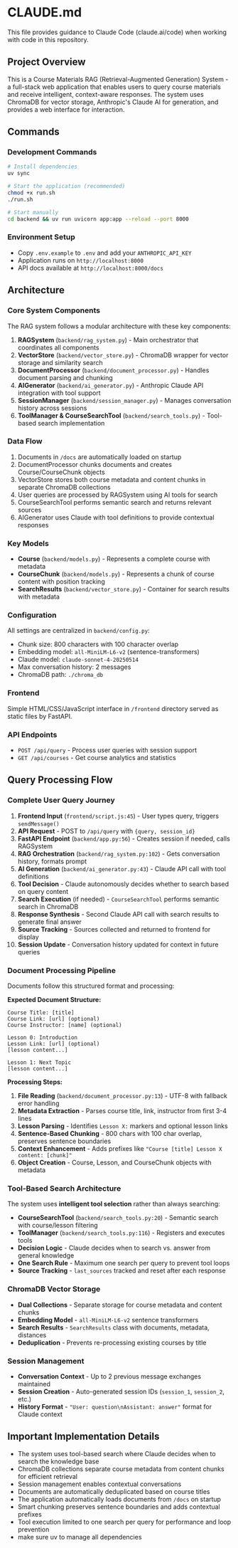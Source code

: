 # CLAUDE.md

This file provides guidance to Claude Code (claude.ai/code) when working with code in this repository.

## Project Overview

This is a Course Materials RAG (Retrieval-Augmented Generation) System - a full-stack web application that enables users to query course materials and receive intelligent, context-aware responses. The system uses ChromaDB for vector storage, Anthropic's Claude AI for generation, and provides a web interface for interaction.

## Commands

### Development Commands
```bash
# Install dependencies
uv sync

# Start the application (recommended)
chmod +x run.sh
./run.sh

# Start manually
cd backend && uv run uvicorn app:app --reload --port 8000
```

### Environment Setup
- Copy `.env.example` to `.env` and add your `ANTHROPIC_API_KEY`
- Application runs on `http://localhost:8000`
- API docs available at `http://localhost:8000/docs`

## Architecture

### Core System Components

The RAG system follows a modular architecture with these key components:

1. **RAGSystem** (`backend/rag_system.py`) - Main orchestrator that coordinates all components
2. **VectorStore** (`backend/vector_store.py`) - ChromaDB wrapper for vector storage and similarity search
3. **DocumentProcessor** (`backend/document_processor.py`) - Handles document parsing and chunking
4. **AIGenerator** (`backend/ai_generator.py`) - Anthropic Claude API integration with tool support
5. **SessionManager** (`backend/session_manager.py`) - Manages conversation history across sessions
6. **ToolManager & CourseSearchTool** (`backend/search_tools.py`) - Tool-based search implementation

### Data Flow

1. Documents in `/docs` are automatically loaded on startup
2. DocumentProcessor chunks documents and creates Course/CourseChunk objects
3. VectorStore stores both course metadata and content chunks in separate ChromaDB collections
4. User queries are processed by RAGSystem using AI tools for search
5. CourseSearchTool performs semantic search and returns relevant sources
6. AIGenerator uses Claude with tool definitions to provide contextual responses

### Key Models

- **Course** (`backend/models.py`) - Represents a complete course with metadata
- **CourseChunk** (`backend/models.py`) - Represents a chunk of course content with position tracking
- **SearchResults** (`backend/vector_store.py`) - Container for search results with metadata

### Configuration

All settings are centralized in `backend/config.py`:
- Chunk size: 800 characters with 100 character overlap
- Embedding model: `all-MiniLM-L6-v2` (sentence-transformers)
- Claude model: `claude-sonnet-4-20250514`
- Max conversation history: 2 messages
- ChromaDB path: `./chroma_db`

### Frontend

Simple HTML/CSS/JavaScript interface in `/frontend` directory served as static files by FastAPI.

### API Endpoints

- `POST /api/query` - Process user queries with session support
- `GET /api/courses` - Get course analytics and statistics

## Query Processing Flow

### Complete User Query Journey

1. **Frontend Input** (`frontend/script.js:45`) - User types query, triggers `sendMessage()`
2. **API Request** - POST to `/api/query` with `{query, session_id}`
3. **FastAPI Endpoint** (`backend/app.py:56`) - Creates session if needed, calls RAGSystem
4. **RAG Orchestration** (`backend/rag_system.py:102`) - Gets conversation history, formats prompt
5. **AI Generation** (`backend/ai_generator.py:43`) - Claude API call with tool definitions
6. **Tool Decision** - Claude autonomously decides whether to search based on query content
7. **Search Execution** (if needed) - `CourseSearchTool` performs semantic search in ChromaDB
8. **Response Synthesis** - Second Claude API call with search results to generate final answer
9. **Source Tracking** - Sources collected and returned to frontend for display
10. **Session Update** - Conversation history updated for context in future queries

### Document Processing Pipeline

Documents follow this structured format and processing:

**Expected Document Structure:**
```
Course Title: [title]
Course Link: [url] (optional)
Course Instructor: [name] (optional)

Lesson 0: Introduction
Lesson Link: [url] (optional)
[lesson content...]

Lesson 1: Next Topic
[lesson content...]
```

**Processing Steps:**
1. **File Reading** (`backend/document_processor.py:13`) - UTF-8 with fallback error handling
2. **Metadata Extraction** - Parses course title, link, instructor from first 3-4 lines
3. **Lesson Parsing** - Identifies `Lesson X:` markers and optional lesson links
4. **Sentence-Based Chunking** - 800 chars with 100 char overlap, preserves sentence boundaries
5. **Context Enhancement** - Adds prefixes like `"Course [title] Lesson X content: [chunk]"`
6. **Object Creation** - Course, Lesson, and CourseChunk objects with metadata

### Tool-Based Search Architecture

The system uses **intelligent tool selection** rather than always searching:

- **CourseSearchTool** (`backend/search_tools.py:20`) - Semantic search with course/lesson filtering
- **ToolManager** (`backend/search_tools.py:116`) - Registers and executes tools
- **Decision Logic** - Claude decides when to search vs. answer from general knowledge
- **One Search Rule** - Maximum one search per query to prevent tool loops
- **Source Tracking** - `last_sources` tracked and reset after each response

### ChromaDB Vector Storage

- **Dual Collections** - Separate storage for course metadata and content chunks
- **Embedding Model** - `all-MiniLM-L6-v2` sentence transformers
- **Search Results** - `SearchResults` class with documents, metadata, distances
- **Deduplication** - Prevents re-processing existing courses by title

### Session Management

- **Conversation Context** - Up to 2 previous message exchanges maintained
- **Session Creation** - Auto-generated session IDs (`session_1`, `session_2`, etc.)
- **History Format** - `"User: question\nAssistant: answer"` format for Claude context

## Important Implementation Details

- The system uses tool-based search where Claude decides when to search the knowledge base
- ChromaDB collections separate course metadata from content chunks for efficient retrieval
- Session management enables contextual conversations
- Documents are automatically deduplicated based on course titles
- The application automatically loads documents from `/docs` on startup
- Smart chunking preserves sentence boundaries and adds contextual prefixes
- Tool execution limited to one search per query for performance and loop prevention
- make sure uv to manage all dependencies